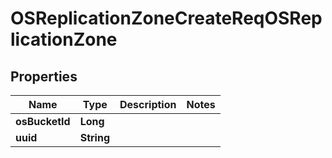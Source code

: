 # OSReplicationZoneCreateReqOSReplicationZone

## Properties
Name | Type | Description | Notes
------------ | ------------- | ------------- | -------------
**osBucketId** | **Long** |  | 
**uuid** | **String** |  | 
